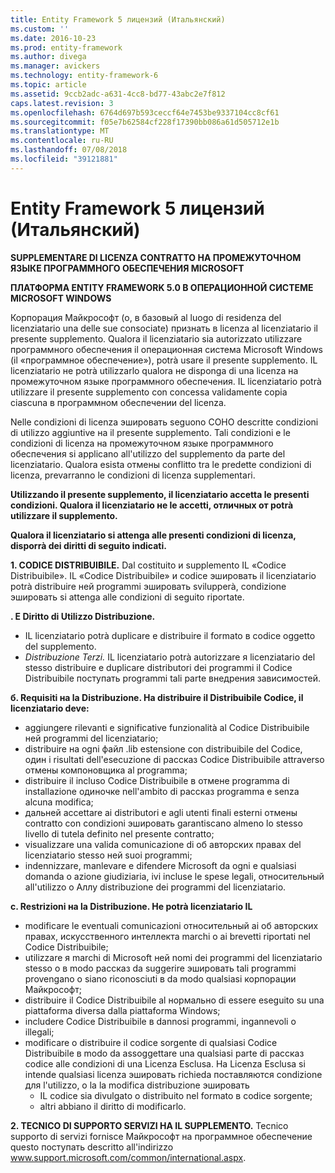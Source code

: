 ```yaml
---
title: Entity Framework 5 лицензий (Итальянский)
ms.custom: ''
ms.date: 2016-10-23
ms.prod: entity-framework
ms.author: divega
ms.manager: avickers
ms.technology: entity-framework-6
ms.topic: article
ms.assetid: 9ccb2adc-a631-4cc8-bd77-43abc2e7f812
caps.latest.revision: 3
ms.openlocfilehash: 6764d697b593ceccf64e7453be9337104cc8cf61
ms.sourcegitcommit: f05e7b62584cf228f17390bb086a61d505712e1b
ms.translationtype: MT
ms.contentlocale: ru-RU
ms.lasthandoff: 07/08/2018
ms.locfileid: "39121881"
---
```

# <a name="entity-framework-5-license-ita"></a>Entity Framework 5 лицензий (Итальянский)
**SUPPLEMENTARE DI LICENZA CONTRATTO НА ПРОМЕЖУТОЧНОМ ЯЗЫКЕ ПРОГРАММНОГО ОБЕСПЕЧЕНИЯ MICROSOFT**

**ПЛАТФОРМА ENTITY FRAMEWORK 5.0 В ОПЕРАЦИОННОЙ СИСТЕМЕ MICROSOFT WINDOWS**

Корпорация Майкрософт (o, в базовый al luogo di residenza del licenziatario una delle sue consociate) признать в licenza al licenziatario il presente supplemento. Qualora il licenziatario sia autorizzato utilizzare программного обеспечения il операционная система Microsoft Windows (il «программное обеспечение»), potrà usare il presente supplemento. IL licenziatario не potrà utilizzarlo qualora не disponga di una licenza на промежуточном языке программного обеспечения. IL licenziatario potrà utilizzare il presente supplemento con concessa validamente copia ciascuna в программном обеспечении del licenza.

Nelle condizioni di licenza эшировать seguono СОНО descritte condizioni di utilizzo aggiuntive на il presente supplemento. Tali condizioni e le condizioni di licenza на промежуточном языке программного обеспечения si applicano all'utilizzo del supplemento da parte del licenziatario. Qualora esista отмены conflitto tra le predette condizioni di licenza, prevarranno le condizioni di licenza supplementari.

**Utilizzando il presente supplemento, il licenziatario accetta le presenti condizioni. Qualora il licenziatario не le accetti, отличных от potrà utilizzare il supplemento.**

**Qualora il licenziatario si attenga alle presenti condizioni di licenza, disporrà dei diritti di seguito indicati.**

**1. CODICE DISTRIBUIBILE.** Dal costituito и supplemento IL «Codice Distribuibile». IL «Codice Distribuibile» и codice эшировать il licenziatario potrà distribuire ней programmi эшировать svilupperà, condizione эшировать si attenga alle condizioni di seguito riportate.

**. E Diritto di Utilizzo Distribuzione.**

-   IL licenziatario potrà duplicare e distribuire il formato в codice oggetto del supplemento.
-   *Distribuzione Terzi.* IL licenziatario potrà autorizzare я licenziatario del stesso distribuire e duplicare distributori dei programmi il Codice Distribuibile поступать programmi tali parte внедрения зависимостей.

**б. Requisiti на la Distribuzione. На distribuire il Distribuibile Codice, il licenziatario deve:**

-   aggiungere rilevanti e significative funzionalità al Codice Distribuibile ней programmi del licenziatario;
-   distribuire на ogni файл .lib estensione con distribuibile del Codice, один i risultati dell'esecuzione di рассказ Codice Distribuibile attraverso отмены компоновщика al programma;
-   distribuire il incluso Codice Distribuibile в отмене programma di installazione одиночке nell'ambito di рассказ programma e senza alcuna modifica;
-   дальней accettare ai distributori e agli utenti finali esterni отмены contratto con condizioni эшировать garantiscano almeno lo stesso livello di tutela definito nel presente contratto;
-   visualizzare una valida comunicazione di об авторских правах del licenziatario stesso ней suoi programmi;
-   indennizzare, manlevare e difendere Microsoft da ogni e qualsiasi domanda o azione giudiziaria, ivi incluse le spese legali, относительный all'utilizzo o Аллу distribuzione dei programmi del licenziatario.

**c. Restrizioni на la Distribuzione. Не potrà licenziatario IL**

-   modificare le eventuali comunicazioni относительный ai об авторских правах, искусственного интеллекта marchi o ai brevetti riportati nel Codice Distribuibile;
-   utilizzare я marchi di Microsoft ней nomi dei programmi del licenziatario stesso o в modo рассказ da suggerire эшировать tali programmi provengano o siano riconosciuti в da modo qualsiasi корпорации Майкрософт;
-   distribuire il Codice Distribuibile al нормально di essere eseguito su una piattaforma diversa dalla piattaforma Windows;
-   includere Codice Distribuibile в dannosi programmi, ingannevoli o illegali;
-   modificare o distribuire il codice sorgente di qualsiasi Codice Distribuibile в modo da assoggettare una qualsiasi parte di рассказ codice alle condizioni di una Licenza Esclusa. На Licenza Esclusa si intende qualsiasi licenza эшировать richieda поставляются condizione для l'utilizzo, o la la modifica distribuzione эшировать
    -   IL codice sia divulgato o distribuito nel formato в codice sorgente;
    -   altri abbiano il diritto di modificarlo.

**2. TECNICO DI SUPPORTO SERVIZI НА IL SUPPLEMENTO.** Tecnico supporto di servizi fornisce Майкрософт на программное обеспечение questo поступать descritto all'indirizzo www.support.microsoft.com/common/international.aspx.
